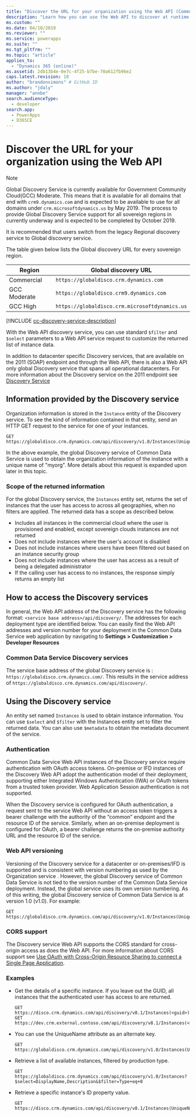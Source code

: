 ```yaml
---
title: "Discover the URL for your organization using the Web API (Common Data Service)| Microsoft Docs"
description: "Learn how you can use the Web API to discover at runtime the organizations, or instances that the logged-on user belongs to"
ms.custom: ""
ms.date: 04/10/2019
ms.reviewer: ""
ms.service: powerapps
ms.suite: ""
ms.tgt_pltfrm: ""
ms.topic: "article"
applies_to: 
  - "Dynamics 365 (online)"
ms.assetid: 2db13b4e-0e7c-4f25-b7be-70a612fb96e2
caps.latest.revision: 18
author: "brandonsimons" # GitHub ID
ms.author: "jdaly"
manager: "annbe"
search.audienceType: 
  - developer
search.app: 
  - PowerApps
  - D365CE
---
```

# Discover the URL for your organization using the Web API

> [!NOTE]
> Global Discovery Service is currently available for Government Community Cloud(GCC) Moderate. This means that it is available for all domains that end with `crm9.dynamics.com` and is expected to be available to use for all domains under `crm.microsoftdynamics.us` by May 2019. The process to provide Global Discovery Service support for all sovereign regions in currently underway and is expected to be completed by October 2019.
>
> It is recommended that users switch from the legacy Regional discovery service to Global discovery service.
>
> The table given below lists the Global discovery URL for every sovereign region.
>
> |Region|Global discovery URL|
> |------|------|
> |Commercial|`https://globaldisco.crm.dynamics.com`|
> |GCC Moderate|`https://globaldisco.crm9.dynamics.com`|
> |GCC High|`https://globaldisco.crm.microsoftdynamics.us`|

[!INCLUDE [cc-discovery-service-description](../includes/cc-discovery-service-description.md)]

With the Web API discovery service, you can use standard `$filter` and `$select` parameters to a Web API service request to customize the returned list of instance data.
<!-- TODO should only talk about the global discovery service -->
In addition to datacenter specific Discovery services, that are available on the 2011 (SOAP) endpoint and through the Web API, there is also a Web API only global Discovery service that spans all operational datacenters. For more information about the Discovery service on the 2011 endpoint see [Discovery Service](../org-service/discovery-service.md)

  
## Information provided by the Discovery service 
 
 Organization information is stored in the `Instance` entity of the Discovery service.  To see the kind of information contained in that entity, send an HTTP GET request to the service for one of your instances.  
  
```http  
GET https://globaldisco.crm.dynamics.com/api/discovery/v1.0/Instances(UniqueName='myorg')  
```  
  
In the above example, the global Discovery service of Common Data Service is used to obtain the organization information of the instance with a unique name of "myorg". More details about this request is expanded upon later in this topic.  
  
### Scope of the returned information

For the global Discovery service, the `Instances` entity set, returns the set of instances that the user has access to across all geographies, when no filters are applied.   The returned data has a scope as described below.  
  
-   Includes all instances in the commercial cloud where the user is provisioned and enabled, except sovereign clouds instances are not returned
-   Does not  include instances where the user's account is disabled
-   Does not include instances where users have been filtered out based on an instance security group
-   Does not include instances where the user has access as a result of being a delegated administrator
-   If the calling user has access to no instances, the response simply returns an empty list

## How to access the Discovery services

In general, the Web API address of the Discovery service has the following format: `<service base address>/api/discovery/`.  The addresses for  each deployment type are identified below. You can easily  find the Web API addresses and version number for your deployment in the Common Data Service web application by navigating to **Settings > Customization > Developer Resources**  
  
### Common Data Service Discovery services  

The service base address of the global Discovery service is : `https://globaldisco.crm.dynamics.com/`. This results in the service address of `https://globaldisco.crm.dynamics.com/api/discovery/`.  
  
<!-- TODO:
The service base address of the Discovery service for a datacenter is : `https://disco.crm[N].dynamics.com/`. This results in the Discovery service address of `https://disco.crm[N].dynamics.com/api/discovery/`. Each datacenter has an N number associated with it. For a complete list of available Common Data Service datacenters, and their N numbers,  see [Download endpoints using Developer resources page](../developer-resources-page.md).   -->
  
## Using the Discovery service  

An entity set named `Instances` is used to obtain instance information. You can use `$select` and `$filter` with the Instances entity set to filter the returned data. You can also use `$metadata` to obtain the metadata document of the service.  
  
### Authentication

Common Data Service Web API instances of the Discovery service require authentication with OAuth access tokens. On-premise or IFD instances of the Discovery Web API adopt the authentication model of their deployment, supporting either Integrated Windows Authentication (IWA) or OAuth tokens from a trusted token provider. Web Application Session authentication is not supported.  
  
When the Discovery service is configured for OAuth authentication, a request sent  to the service Web API without an access token triggers a bearer challenge with the authority of the “common” endpoint and the resource ID of the service.  Similarly, when an on-premise deployment is configured for OAuth, a bearer challenge returns the on-premise authority URL and the resource ID of the service.  
  
### Web API versioning

Versioning of the Discovery service for a datacenter or on-premises/IFD is supported and is consistent with version numbering as used by the Organization service . However, the global Discovery service of Common Data Service is not tied to the version number of the Common Data Service deployment. Instead, the global service uses its own version numbering. As of this writing, the global Discovery service of Common Data Service is at version 1.0 (v1.0). For example:  
  
```http  
GET https://globaldisco.crm.dynamics.com/api/discovery/v1.0/Instances(UniqueName='myorg')  
```  
  
### CORS support

The Discovery service Web API supports the CORS standard for cross-origin access as does the Web API.  For more information about CORS support see [Use OAuth with Cross-Origin Resource Sharing  to connect a Single Page Application](../oauth-cross-origin-resource-sharing-connect-single-page-application.md).  
  
### Examples  
  
-   Get the details of a specific instance. If you leave out the GUID, all instances that the authenticated user has access to are returned.  
  
    ```http  
    GET https://disco.crm.dynamics.com/api/discovery/v8.1/Instances(<guid>)  
    GET https://dev.crm.external.contoso.com/api/discovery/v8.1/Instances(<guid>)  
    ```  
  
-   You can use the UniqueName attribute as an alternate key.  
  
    ```http  
    GET https://globaldisco.crm.dynamics.com/api/discovery/v1.0/Instances(UniqueName='myorg')  
    ```  
  
-   Retrieve a list of available instances, filtered by production type.  
  
    ```http  
    GET https://globaldisco.crm.dynamics.com/api/discovery/v1.0/Instances?$select=DisplayName,Description&$filter=Type+eq+0   
    ```  
  
-   Retrieve a specific instance's ID property value.  
  
    ```http  
    GET https://disco.crm.dynamics.com/api/discovery/v8.1/Instances(UniqueName='myorg')/Id/$value  
    ```

<!-- TODO: Add a see also section -->